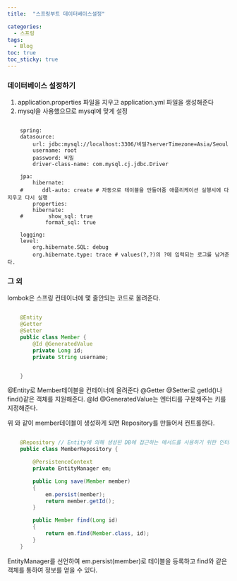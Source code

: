 ```yaml
---
title:  "스프링부트 데이터베이스설정"

categories:
  - 스프링
tags:
  - Blog
toc: true
toc_sticky: true
---
```


### 데이터베이스 설정하기

1. application.properties 파일을 지우고 application.yml 파일을 생성해준다
2. mysql을 사용했으므로 mysql에 맞게 설정

```

    spring:
    datasource:
        url: jdbc:mysql://localhost:3306/비밀?serverTimezone=Asia/Seoul
        username: root
        password: 비밀
        driver-class-name: com.mysql.cj.jdbc.Driver

    jpa:
        hibernate:
    #      ddl-auto: create # 자동으로 테이블을 만들어줌 애플리케이션 실행시에 다 지우고 다시 실행
        properties:
        hibernate:
    #        show_sql: true
            format_sql: true

    logging:
    level:
        org.hibernate.SQL: debug
        org.hibernate.type: trace # values(?,?)의 ?에 입력되는 로그를 남겨준다.
```

### 그 외

lombok은 스프링 컨테이너에 몇 줄안되는 코드로 올려준다.

```java

    @Entity
    @Getter
    @Setter
    public class Member {
        @Id @GeneratedValue
        private Long id;
        private String username;


    }
```

@Entity로 Member테이블을 컨테이너에 올려준다
@Getter @Setter로 getId()나 find()같은 객체를 지원해준다.
@Id @GeneratedValue는 엔터티를 구분해주는 키를 지정해준다.

위 와 같이 member테이블이 생성하게 되면 Repository를 만들어서 컨트롤한다.

```java

    @Repository // Entity에 의해 생성된 DB에 접근하는 메서드를 사용하기 위한 인터페이스이다.
    public class MemberRepository {

        @PersistenceContext
        private EntityManager em;

        public Long save(Member member)
        {
            em.persist(member);
            return member.getId();
        }

        public Member find(Long id)
        {
            return em.find(Member.class, id);
        }
    }

```

EntityManager를 선언하여 em.persist(member)로 테이블을 등록하고 find와 같은 객체를 통하여 정보를 얻을 수 있다.



